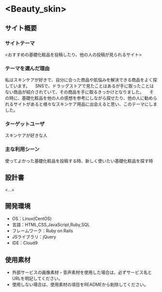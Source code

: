 # <Beauty_skin>

## サイト概要
### サイトテーマ
<おすすめの基礎化粧品を投稿したり、他の人の投稿が見られるサイト>

### テーマを選んだ理由
私はスキンケアが好きで、自分に合った商品や肌悩みを解決できる商品をよく探しています。
　SNSで、ドラッグストアで見たことはあるが手に取ったことはない商品が紹介されていて、その商品を手に取るきっかけとなりました。
　その時に、基礎化粧品を他の人の感想を参考にしながら探せたり、他の人に勧められるサイトがあると様々なスキンケア用品に出会えると思い、このテーマにしました。

### ターゲットユーザ
スキンケアが好きな人

### 主な利用シーン
使ってよかった基礎化粧品を投稿する時、新しく使いたい基礎化粧品を探す時

## 設計書
<...>

## 開発環境
- OS：Linux(CentOS)
- 言語：HTML,CSS,JavaScript,Ruby,SQL
- フレームワーク：Ruby on Rails
- JSライブラリ：jQuery
- IDE：Cloud9

## 使用素材
- 外部サービスの画像素材・音声素材を使用した場合は、必ずサービス名とURLを明記してください。
- 使用しない場合は、使用素材の項目をREADMEから削除してください。